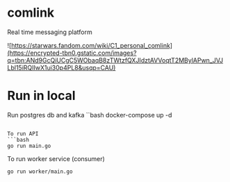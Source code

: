 # comlink

Real time messaging platform

![https://starwars.fandom.com/wiki/C1_personal_comlink](https://encrypted-tbn0.gstatic.com/images?q=tbn:ANd9GcQiUCgC5WObaqB8zTWtzfQXJIdztAVVoqtT2MBylAPwn_JVJLbl15iRQIIwX1ui30p4PL8&usqp=CAU)


# Run in local

Run postgres db and kafka
``bash
docker-compose up -d
```

To run API
```bash
go run main.go
```

To run worker service (consumer)

```bash
go run worker/main.go
```
